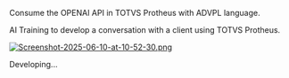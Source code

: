 Consume the OPENAI API in TOTVS Protheus with ADVPL language.

AI Training to develop a conversation with a client using TOTVS Protheus.

[![Screenshot-2025-06-10-at-10-52-30.png](https://i.postimg.cc/t4jPYsxj/Screenshot-2025-06-10-at-10-52-30.png)](https://postimg.cc/HV6jNszZ)

Developing...

